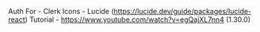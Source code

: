 Auth For - Clerk
Icons - Lucide (https://lucide.dev/guide/packages/lucide-react)
Tutorial - https://www.youtube.com/watch?v=egQajXL7nn4 (1.30.0)
